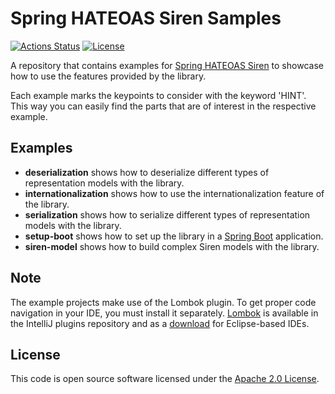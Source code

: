 # Spring HATEOAS Siren Samples
[![Actions Status](https://github.com/ingogriebsch/spring-hateoas-siren-samples/workflows/build/badge.svg?branch=master)](https://github.com/ingogriebsch/spring-hateoas-siren-samples/actions)
[![License](http://img.shields.io/:license-apache-blue.svg)](http://www.apache.org/licenses/LICENSE-2.0.html)

A repository that contains examples for [Spring HATEOAS Siren][] to showcase how to use the features provided by the library.

Each example marks the keypoints to consider with the keyword 'HINT'.
This way you can easily find the parts that are of interest in the respective example.

## Examples
*   **deserialization** shows how to deserialize different types of representation models with the library.
*   **internationalization** shows how to use the internationalization feature of the library.
*   **serialization** shows how to serialize different types of representation models with the library.
*   **setup-boot** shows how to set up the library in a [Spring Boot][] application.
*   **siren-model** shows how to build complex Siren models with the library.

## Note
The example projects make use of the Lombok plugin. 
To get proper code navigation in your IDE, you must install it separately. 
[Lombok][] is available in the IntelliJ plugins repository and as a [download][Lombok download] for Eclipse-based IDEs.

## License
This code is open source software licensed under the [Apache 2.0 License][].

[Apache 2.0 License]: https://www.apache.org/licenses/LICENSE-2.0.html
[Lombok]: https://projectlombok.org/
[Lombok download]: https://projectlombok.org/download/
[Spring Boot]: https://spring.io/projects/spring-boot/
[Spring HATEOAS Siren]: https://ingogriebsch.github.io/spring-hateoas-siren/
